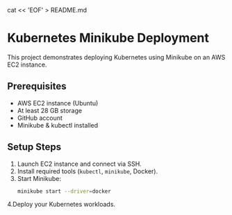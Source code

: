cat << 'EOF' > README.md
# Kubernetes Minikube Deployment

This project demonstrates deploying Kubernetes using Minikube on an AWS EC2 instance.

## Prerequisites
- AWS EC2 instance (Ubuntu)
- At least 28 GB storage
- GitHub account
- Minikube & kubectl installed

## Setup Steps
1. Launch EC2 instance and connect via SSH.
2. Install required tools (`kubectl`, `minikube`, Docker).
3. Start Minikube:
   ```bash
   minikube start --driver=docker
4.Deploy your Kubernetes workloads.
